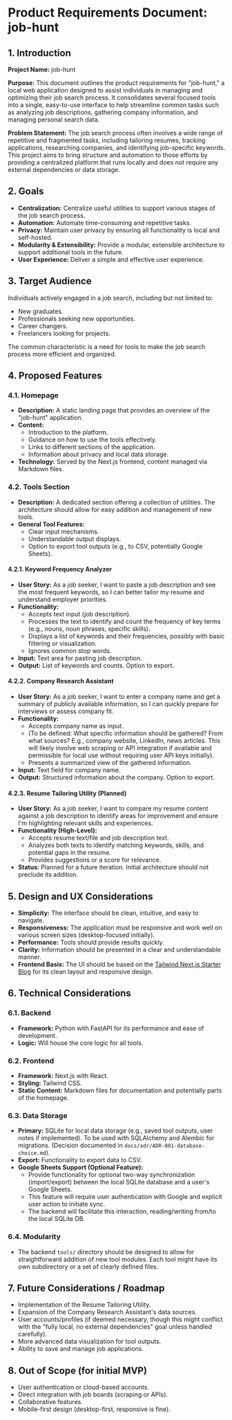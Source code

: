 # Product Requirements Document: job-hunt

## 1. Introduction

**Project Name:** job-hunt

**Purpose:** This document outlines the product requirements for "job-hunt," a local web application designed to assist individuals in managing and optimizing their job search process. It consolidates several focused tools into a single, easy-to-use interface to help streamline common tasks such as analyzing job descriptions, gathering company information, and managing personal search data.

**Problem Statement:** The job search process often involves a wide range of repetitive and fragmented tasks, including tailoring resumes, tracking applications, researching companies, and identifying job-specific keywords. This project aims to bring structure and automation to those efforts by providing a centralized platform that runs locally and does not require any external dependencies or data storage.

## 2. Goals

*   **Centralization:** Centralize useful utilities to support various stages of the job search process.
*   **Automation:** Automate time-consuming and repetitive tasks.
*   **Privacy:** Maintain user privacy by ensuring all functionality is local and self-hosted.
*   **Modularity & Extensibility:** Provide a modular, extensible architecture to support additional tools in the future.
*   **User Experience:** Deliver a simple and effective user experience.

## 3. Target Audience

Individuals actively engaged in a job search, including but not limited to:
*   New graduates.
*   Professionals seeking new opportunities.
*   Career changers.
*   Freelancers looking for projects.

The common characteristic is a need for tools to make the job search process more efficient and organized.

## 4. Proposed Features

### 4.1. Homepage
*   **Description:** A static landing page that provides an overview of the "job-hunt" application.
*   **Content:**
    *   Introduction to the platform.
    *   Guidance on how to use the tools effectively.
    *   Links to different sections of the application.
    *   Information about privacy and local data storage.
*   **Technology:** Served by the Next.js frontend, content managed via Markdown files.

### 4.2. Tools Section
*   **Description:** A dedicated section offering a collection of utilities. The architecture should allow for easy addition and management of new tools.
*   **General Tool Features:**
    *   Clear input mechanisms.
    *   Understandable output displays.
    *   Option to export tool outputs (e.g., to CSV, potentially Google Sheets).

#### 4.2.1. Keyword Frequency Analyzer
*   **User Story:** As a job seeker, I want to paste a job description and see the most frequent keywords, so I can better tailor my resume and understand employer priorities.
*   **Functionality:**
    *   Accepts text input (job description).
    *   Processes the text to identify and count the frequency of key terms (e.g., nouns, noun phrases, specific skills).
    *   Displays a list of keywords and their frequencies, possibly with basic filtering or visualization.
    *   Ignores common stop words.
*   **Input:** Text area for pasting job description.
*   **Output:** List of keywords and counts. Option to export.

#### 4.2.2. Company Research Assistant
*   **User Story:** As a job seeker, I want to enter a company name and get a summary of publicly available information, so I can quickly prepare for interviews or assess company fit.
*   **Functionality:**
    *   Accepts company name as input.
    *   (To be defined: What specific information should be gathered? From what sources? E.g., company website, LinkedIn, news articles. This will likely involve web scraping or API integration if available and permissible for local use without requiring user API keys initially).
    *   Presents a summarized view of the gathered information.
*   **Input:** Text field for company name.
*   **Output:** Structured information about the company. Option to export.

#### 4.2.3. Resume Tailoring Utility (Planned)
*   **User Story:** As a job seeker, I want to compare my resume content against a job description to identify areas for improvement and ensure I'm highlighting relevant skills and experiences.
*   **Functionality (High-Level):**
    *   Accepts resume text/file and job description text.
    *   Analyzes both texts to identify matching keywords, skills, and potential gaps in the resume.
    *   Provides suggestions or a score for relevance.
*   **Status:** Planned for a future iteration. Initial architecture should not preclude its addition.

## 5. Design and UX Considerations

*   **Simplicity:** The interface should be clean, intuitive, and easy to navigate.
*   **Responsiveness:** The application must be responsive and work well on various screen sizes (desktop-focused initially).
*   **Performance:** Tools should provide results quickly.
*   **Clarity:** Information should be presented in a clear and understandable manner.
*   **Frontend Basis:** The UI should be based on the [Tailwind Next.js Starter Blog](https://timlrx.github.io/tailwind-nextjs-starter-blog/) for its clean layout and responsive design.

## 6. Technical Considerations

### 6.1. Backend
*   **Framework:** Python with FastAPI for its performance and ease of development.
*   **Logic:** Will house the core logic for all tools.

### 6.2. Frontend
*   **Framework:** Next.js with React.
*   **Styling:** Tailwind CSS.
*   **Static Content:** Markdown files for documentation and potentially parts of the homepage.

### 6.3. Data Storage
*   **Primary:** SQLite for local data storage (e.g., saved tool outputs, user notes if implemented). To be used with SQLAlchemy and Alembic for migrations. (Decision documented in `docs/adr/ADR-001-database-choice.md`).
*   **Export:** Functionality to export data to CSV.
*   **Google Sheets Support (Optional Feature):**
    *   Provide functionality for optional two-way synchronization (import/export) between the local SQLite database and a user's Google Sheets.
    *   This feature will require user authentication with Google and explicit user action to initiate sync.
    *   The backend will facilitate this interaction, reading/writing from/to the local SQLite DB.

### 6.4. Modularity
*   The backend `tools/` directory should be designed to allow for straightforward addition of new tool modules. Each tool might have its own subdirectory or a set of clearly defined files.

## 7. Future Considerations / Roadmap

*   Implementation of the Resume Tailoring Utility.
*   Expansion of the Company Research Assistant's data sources.
*   User accounts/profiles (if deemed necessary, though this might conflict with the "fully local, no external dependencies" goal unless handled carefully).
*   More advanced data visualization for tool outputs.
*   Ability to save and manage job applications.

## 8. Out of Scope (for initial MVP)

*   User authentication or cloud-based accounts.
*   Direct integration with job boards (scraping or APIs).
*   Collaborative features.
*   Mobile-first design (desktop-first, responsive is fine).
